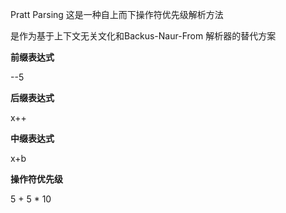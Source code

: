 Pratt Parsing
这是一种自上而下操作符优先级解析方法

是作为基于上下文无关文化和Backus-Naur-From 解析器的替代方案

**前缀表达式**

--5

**后缀表达式**

x++

**中缀表达式**

x+b

**操作符优先级**

5 + 5 * 10

